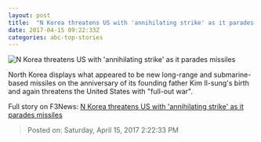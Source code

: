 ```yaml
---
layout: post
title:  "N Korea threatens US with 'annihilating strike' as it parades missiles"
date: 2017-04-15 09:22:33Z
categories: abc-top-stories
---
```


![N Korea threatens US with 'annihilating strike' as it parades missiles](http://www.abc.net.au/news/image/8446070-1x1-700x700.jpg)

North Korea displays what appeared to be new long-range and submarine-based missiles on the anniversary of its founding father Kim Il-sung's birth and again threatens the United States with "full-out war".


Full story on F3News: [N Korea threatens US with 'annihilating strike' as it parades missiles](http://www.f3nws.com/n/JDgfgF)

> Posted on: Saturday, April 15, 2017 2:22:33 PM
